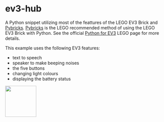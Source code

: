 # ev3-hub
A Python snippet utilizing most of the feattures of the LEGO EV3 Brick and [Pybricks](https://pybricks.com/). [Pybricks](https://pybricks.com/) is the LEGO recommended method of using the LEGO EV3 Brick with Python. See the official [Python for EV3](https://education.lego.com/en-us/support/mindstorms-ev3/python-for-ev3) LEGO page for more details. 

This example uses the following EV3 features:

* text to speech
* speaker to make beeping noises
* the five buttons
* changing light colours
* displaying the battery status

<a href="https://codeadam.ca">
<img src="https://codeadam.ca/images/code-block.png" width="100">
</a>
